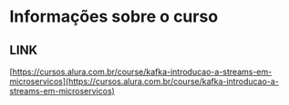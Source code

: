 # Informações sobre o curso

## LINK

[https://cursos.alura.com.br/course/kafka-introducao-a-streams-em-microservicos](https://cursos.alura.com.br/course/kafka-introducao-a-streams-em-microservicos)
